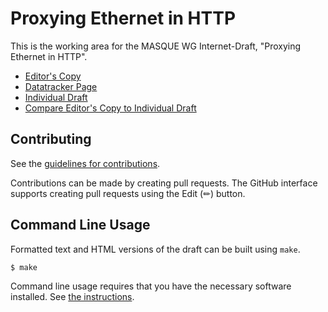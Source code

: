 # Proxying Ethernet in HTTP

This is the working area for the MASQUE WG Internet-Draft, "Proxying Ethernet in HTTP".

* [Editor's Copy](https://ietf-wg-masque.github.io/draft-ietf-masque-connect-ethernet/#go.draft-ietf-masque-connect-ethernet.html)
* [Datatracker Page](https://datatracker.ietf.org/doc/draft-ietf-masque-connect-ethernet)
* [Individual Draft](https://datatracker.ietf.org/doc/html/draft-ietf-masque-connect-ethernet)
* [Compare Editor's Copy to Individual Draft](https://ietf-wg-masque.github.io/draft-ietf-masque-connect-ethernet/#go.draft-ietf-masque-connect-ethernet.diff)


## Contributing

See the
[guidelines for contributions](https://github.com/ietf-wg-masque/draft-ietf-masque-connect-ethernet/blob/main/CONTRIBUTING.md).

Contributions can be made by creating pull requests.
The GitHub interface supports creating pull requests using the Edit (✏) button.


## Command Line Usage

Formatted text and HTML versions of the draft can be built using `make`.

```sh
$ make
```

Command line usage requires that you have the necessary software installed.  See
[the instructions](https://github.com/martinthomson/i-d-template/blob/main/doc/SETUP.md).
